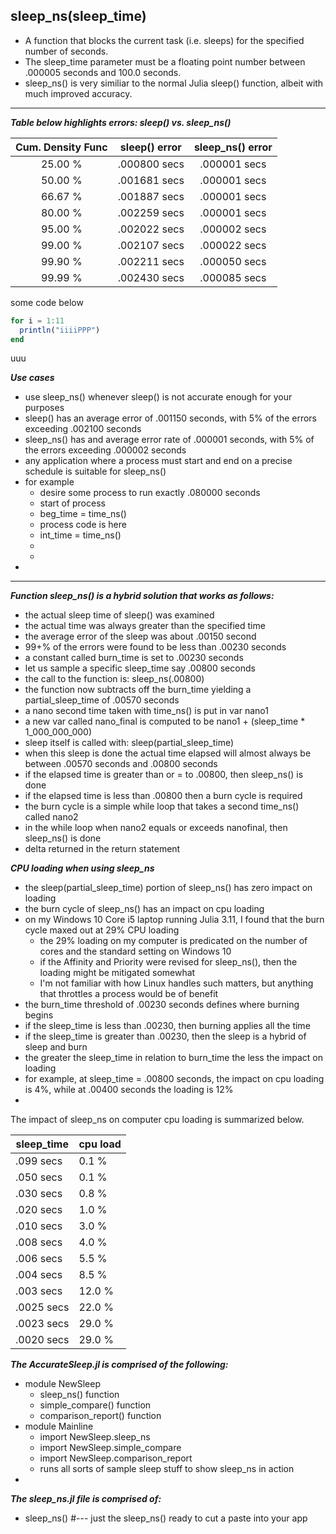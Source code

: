 ## sleep_ns(sleep_time)
* A function that blocks the current task (i.e. sleeps) for the specified number of seconds.
* The sleep_time parameter must be a floating point number between .000005 seconds and 100.0 seconds.
* sleep_ns() is very similiar to the normal Julia sleep() function, albeit with much improved accuracy.


-----------
***Table below highlights errors:  sleep()  vs.  sleep_ns()***

Cum. Density Func      |   sleep() error         | sleep_ns() error           
:-------------------:  |  :-------------------:  | :-----------------:
25.00 %                |  .000800 secs           |  .000001 secs
50.00 %                |  .001681 secs           |  .000001 secs
66.67 %                |  .001887 secs           |  .000001 secs
80.00 %                |  .002259 secs           |  .000001 secs
95.00 %                |  .002022 secs           |  .000002 secs
99.00 %                |  .002107 secs           |  .000022 secs
99.90 %                |  .002211 secs           |  .000050 secs
99.99 %                |  .002430 secs           |  .000085 secs


some code below
```julia
for i = 1:11
  println("iiiiPPP")
end
```

uuu

***Use cases***
* use sleep_ns() whenever sleep() is not accurate enough for your purposes
* sleep() has an average error of .001150 seconds, with 5% of the errors exceeding .002100 seconds
* sleep_ns() has and average error rate of .000001 seconds, with 5% of the errors exceeding .000002 seconds
* any application where a process must start and end on a precise schedule is suitable for sleep_ns()
* for example
  * desire some process to run exactly .080000 seconds
  * start of process
  * beg_time = time_ns()
  * process code is here
  * int_time = time_ns()
  * 
  * 
* 

-------------


***Function sleep_ns() is a hybrid solution that works as follows:*** 
  * the actual sleep time of sleep() was examined
  * the actual time was always greater than the specified time
  * the average error of the sleep was about .00150 second
  * 99+% of the errors were found to be less than .00230 seconds
  * a constant called burn_time is set to .00230 seconds
  * let us sample a specific sleep_time say .00800 seconds
  * the call to the function is:  sleep_ns(.00800)
  * the function now subtracts off the burn_time yielding a partial_sleep_time of .00570 seconds
  * a nano second time taken with time_ns() is put in var nano1
  * a new var called nano_final is computed to be nano1 + (sleep_time * 1_000_000_000)
  * sleep itself is called with:  sleep(partial_sleep_time)
  * when this sleep is done the actual time elapsed will almost always be between .00570 seconds and .00800 seconds
  * if the elapsed time is greater than or = to .00800, then sleep_ns() is done
  * if the elapsed time is less than .00800 then a burn cycle is required
  * the burn cycle is a simple while loop that takes a second time_ns() called nano2
  * in the while loop when nano2 equals or exceeds nanofinal, then sleep_ns() is done
  * delta returned in the return statement 
  
***CPU loading when using sleep_ns***
* the sleep(partial_sleep_time) portion of sleep_ns() has zero impact on loading
* the burn cycle of sleep_ns() has an impact on cpu loading
* on my Windows 10 Core i5 laptop running Julia 3.11, I found that the burn cycle maxed out at 29% CPU loading
  * the 29% loading on my computer is predicated on the number of cores and the standard setting on Windows 10
  * if the Affinity and Priority were revised for sleep_ns(), then the loading might be mitigated somewhat
  * I'm not familiar with how Linux handles such matters, but anything that throttles a process would be of benefit
* the burn_time threshold of .00230 seconds defines where burning begins
* if the sleep_time is less than .00230, then burning applies all the time
* if the sleep_time is greater than .00230, then the sleep is a hybrid of sleep and burn
* the greater the sleep_time in relation to burn_time the less the impact on loading
* for example, at sleep_time = .00800 seconds, the impact on cpu loading is 4%, while at .00400 seconds the loading is 12%
* 






The impact of sleep_ns on computer cpu loading is summarized below.

sleep_time   |        cpu load  
-----------  |        --------  
  .099 secs  |         0.1 %
  .050 secs  |         0.1 %    
  .030 secs  |         0.8 %
  .020 secs  |         1.0 %
  .010 secs  |         3.0 %
  .008 secs  |         4.0 %
  .006 secs  |         5.5 %
  .004 secs  |         8.5 %
  .003 secs  |        12.0 %
  .0025 secs |        22.0 %
  .0023 secs |        29.0 %
  .0020 secs |        29.0 %
  
  
 
 
 ***The AccurateSleep.jl is comprised of the following:***
 * module NewSleep
   * sleep_ns() function
   * simple_compare() function
   * comparison_report() function
 * module Mainline
   * import NewSleep.sleep_ns
   * import NewSleep.simple_compare
   * import NewSleep.comparison_report
   * runs all sorts of sample sleep stuff to show sleep_ns in action
 * 

***The sleep_ns.jl file is comprised of:***
* sleep_ns()   #--- just the sleep_ns() ready to cut a paste into your app
